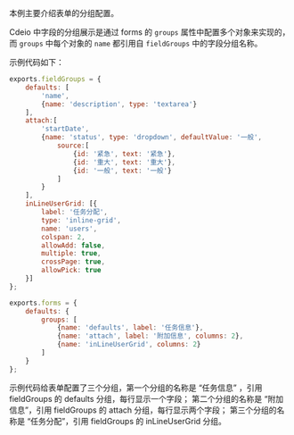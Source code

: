 本例主要介绍表单的分组配置。

 Cdeio 中字段的分组展示是通过 forms 的 `groups` 属性中配置多个对象来实现的，而 `groups` 中每个对象的 `name` 都引用自 `fieldGroups` 中的字段分组名称。

示例代码如下：
```js
exports.fieldGroups = {
    defaults: [
        'name',
        {name: 'description', type: 'textarea'}
    ],
    attach:[
        'startDate',
        {name: 'status', type: 'dropdown', defaultValue: '一般',
            source:[
                {id: '紧急', text: '紧急'},
                {id: '重大', text: '重大'},
                {id: '一般', text: '一般'}
            ]
        }
    ],
    inLineUserGrid: [{
        label: '任务分配',
        type: 'inline-grid',
        name: 'users',
        colspan: 2,
        allowAdd: false,
        multiple: true,
        crossPage: true,
        allowPick: true
    }]
};

exports.forms = {
    defaults: {
        groups: [
            {name: 'defaults', label: '任务信息'},
            {name: 'attach', label: '附加信息', columns: 2},
            {name: 'inLineUserGrid', columns: 2}
        ]
    }
};
```
示例代码给表单配置了三个分组，第一个分组的名称是 “任务信息” ，引用 fieldGroups 的 defaults 分组，每行显示一个字段；
第二个分组的名称是 “附加信息”，引用 fieldGroups 的 attach 分组，每行显示两个字段；
第三个分组的名称是 “任务分配”，引用 fieldGroups 的 inLineUserGrid 分组。
